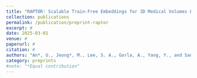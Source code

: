 ```yaml
---
title: "RAPTOR: Scalable Train-Free Embeddings for 3D Medical Volumes Leveraging Pretrained 2D Foundation Models"
collection: publications
permalink: /publication/preprint-raptor
excerpt: #
date: 2025-03-01
venue: #
paperurl: #
citation: #
authors: "An*, U., Jeong*, M., Lee, S. A., Gorla, A., Yang, Y., and Sankararaman, S."
category: preprints
#note: "*Equal contribution"
---
```

